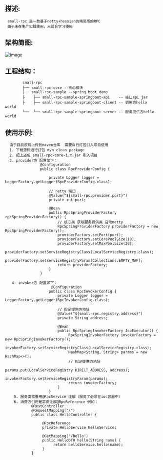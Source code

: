## 描述:
     small-rpc 是一款基于netty+hessian的精简版的RPC  
     由于未在生产实践使用，只适合学习使用
## 架构简图:
![image](https://github.com/gwself/small-rpc/blob/master/pic/first.png)

## 工程结构：
>           
            small-rpc
            ├── small-rpc-core --核心模块
            ├── small-rpc-sample --spring boot demo
            ├    ├── small-rpc-sample-springboot-api    -- 接口api jar
            ├    ├── small-rpc-sample-springboot-client -- 调用方hello world
            └──  └── small-rpc-sample-springboot-server -- 服务提供方hello world   
            
  
## 使用示例:
      由于目前没有上传到maven仓库  需要自行打包引入项目使用
      1. 下载源码进行打包 mvn clean package
      2. 把上述包 small-rpc-core-1.x.jar 引入项目
      3. provider方 配置如下：
                    @Configuration
                    public class RpcProviderConfig {

                        private Logger logger = LoggerFactory.getLogger(RpcProviderConfig.class);
                        
                        // netty 端口
                        @Value("${small-rpc.provider.port}")
                        private int port;

                        @Bean
                        public RpcSpringProviderFactory rpcSpringProviderFactory() {
                            // 核心类 获取服务提供类 启动netty
                            RpcSpringProviderFactory providerFactory = new RpcSpringProviderFactory();
                            providerFactory.setPort(port);
                            providerFactory.setCorePoolSize(10);
                            providerFactory.setMaxPoolSize(20);
                            providerFactory.setServiceRegistryClass(LocalServiceRegistry.class);
                            providerFactory.setServiceRegistryParam(Collections.EMPTY_MAP);
                            return providerFactory;
                        }
                    }  

       4. invoker方 配置如下：
                         @Configuration
                        public class RpcInvokerConfig {
                            private Logger logger = LoggerFactory.getLogger(RpcInvokerConfig.class);

                            // 指定提供方地址
                            @Value("${small-rpc.registry.address}")
                            private String address;

                            @Bean
                            public RpcSpringInvokerFactory JobExecutor() {
                                 RpcSpringInvokerFactory invokerFactory = new RpcSpringInvokerFactory();
                                 invokerFactory.setServiceRegistryClass(LocalServiceRegistry.class);
                                 HashMap<String, String> params = new HashMap<>();
                                 // 指定提供方地址
                                 params.put(LocalServiceRegistry.DIRECT_ADDRESS, address);
                                 invokerFactory.setServiceRegistryParam(params);
                                 return invokerFactory;
                            }
                        }
        5. 服务类需要用@RpcService 注解（服务了必须在ioc容器中）
        6. 消费方引用是需要注解@RpcReference 例如：
                @RestController
                @RequestMapping("/")
                public class HelloController {

                     @RpcReference
                     private HelloService helloService;

                     @GetMapping("/hello")
                     public HelloDTO hello(String name) {
                          return helloService.hello(name);
                     }
                }
